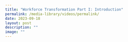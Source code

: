 ```yaml
---
title: "Workforce Transformation Part I: Introduction"
permalink: /media-library/videos/permalink/
date: 2023-09-18
layout: post
description: ""
image: ""
---
```

